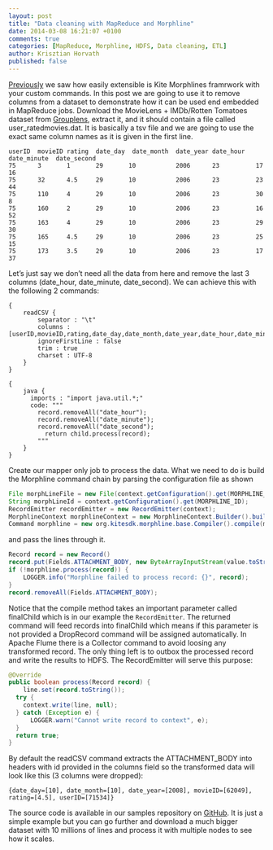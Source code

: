 ```yaml
---
layout: post
title: "Data cleaning with MapReduce and Morphline"
date: 2014-03-08 16:21:07 +0100
comments: true
categories: [MapReduce, Morphline, HDFS, Data cleaning, ETL]
author: Krisztian Horvath
published: false
---
```

[Previously](http://blog.sequenceiq.com/blog/2014/02/28/etl-and-data-quality/) we saw how easily extensible is Kite Morphlines framrwork with your custom commands. In this post we are going to use it to remove columns from a dataset to demonstrate how it can be used end embedded in MapReduce jobs. 
Download the MovieLens + IMDb/Rotten Tomatoes dataset from [Grouplens](http://grouplens.org/datasets/hetrec-2011/), extract it, and it should contain a file called user_ratedmovies.dat. 
It is basically a tsv file and we are going to use the exact same column names as it is given in the first line. 

```
userID	movieID	rating	date_day  date_month  date_year	date_hour  date_minute	date_second
75		3		1		29		 10			  2006		23			17			16
75		32		4.5		29		 10			  2006		23			23			44
75		110		4		29		 10			  2006		23			30			8
75		160		2		29		 10			  2006		23			16			52
75		163		4		29		 10			  2006		23			29			30
75		165		4.5		29		 10			  2006		23			25			15
75		173		3.5		29		 10			  2006		23			17			37
```

Let’s just say we don’t need all the
data from here and remove the last 3 columns (date_hour, date_minute, date_second). We can achieve this with the following 2 commands:

```
{
	readCSV {
  		separator : "\t"
  		columns : [userID,movieID,rating,date_day,date_month,date_year,date_hour,date_minute,date_second]
  		ignoreFirstLine : false
  		trim : true
  		charset : UTF-8
	}
}	 

{
	java {
  	  imports : "import java.util.*;"
  	  code: """
        record.removeAll("date_hour");
        record.removeAll("date_minute");
        record.removeAll("date_second");
    	  return child.process(record);
        """
	}
}
```
<!-- more -->
Create our mapper only job to process the data. What we need to do is build the Morphline command chain by parsing the 
configuration file as shown

```java protected void setup(Context context)
File morphLineFile = new File(context.getConfiguration().get(MORPHLINE_FILE));
String morphLineId = context.getConfiguration().get(MORPHLINE_ID);
RecordEmitter recordEmitter = new RecordEmitter(context);
MorphlineContext morphlineContext = new MorphlineContext.Builder().build();
Command morphline = new org.kitesdk.morphline.base.Compiler().compile(morphLineFile, morphLineId, morphlineContext, recordEmitter);
```
and pass the lines through it.
```java protected void map(Object key, Text value, Context context)
Record record = new Record()
record.put(Fields.ATTACHMENT_BODY, new ByteArrayInputStream(value.toString().getBytes()));
if (!morphline.process(record)) {
	LOGGER.info("Morphline failed to process record: {}", record);
}
record.removeAll(Fields.ATTACHMENT_BODY);
```
Notice that the compile method takes an important parameter called finalChild which is in our example the `RecordEmitter`. 
The returned command will feed records into finalChild which means if this parameter is not provided a DropRecord command will 
be assigned automatically. In Apache Flume there is a Collector command to avoid loosing any transformed record. 
The only thing left is to outbox the processed record and write the results to HDFS. The RecordEmitter will serve this purpose:
```java
@Override
public boolean process(Record record) {
	line.set(record.toString());
  try {
  	context.write(line, null);
  } catch (Exception e) {
      LOGGER.warn("Cannot write record to context", e);
  }
  return true;
}
```
By default the readCSV command extracts the ATTACHMENT_BODY into headers with id provided in the columns field so the 
transformed data will look like this (3 columns were dropped):
```
{date_day=[10], date_month=[10], date_year=[2008], movieID=[62049], rating=[4.5], userID=[71534]}
```
The source code is available in our samples repository on [GitHub](https://github.com/sequenceiq/sequenceiq-samples). 
It is just a simple example but you can go further and download a much bigger dataset with 10 millions of lines and process it with multiple nodes to see how it scales.
